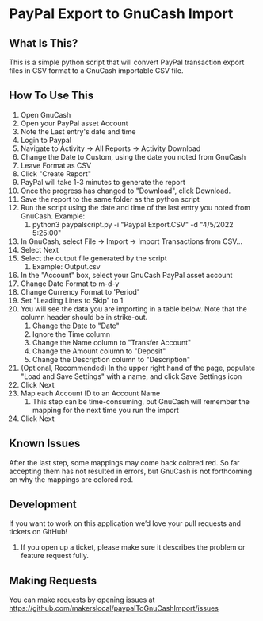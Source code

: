 PayPal Export to GnuCash Import
==============================

What Is This?
-------------

This is a simple python script that will convert PayPal transaction export files in CSV format to a GnuCash importable
CSV file.  


How To Use This
---------------

1. Open GnuCash
2. Open your PayPal asset Account
3. Note the Last entry's date and time
4. Login to Paypal
5. Navigate to Activity -> All Reports -> Activity Download
6. Change the Date to Custom, using the date you noted from GnuCash
7. Leave Format as CSV
8. Click "Create Report"
9. PayPal will take 1-3 minutes to generate the report
10. Once the progress has changed to "Download", click Download.
11. Save the report to the same folder as the python script
12. Run the script using the date and time of the last entry you noted from GnuCash. Example:  
    1. python3 paypalscript.py -i "Paypal Export.CSV" -d "4/5/2022 5:25:00"
13. In GnuCash, select File -> Import -> Import Transactions from CSV...
14. Select Next
15. Select the output file generated by the script
    1. Example:  Output.csv
16. In the "Account" box, select your GnuCash PayPal asset account
17. Change Date Format to m-d-y
18. Change Currency Format to 'Period'
19. Set "Leading Lines to Skip" to 1
20. You will see the data you are importing in a table below. Note that the column header should be in strike-out.
    1. Change the Date to "Date"
    2. Ignore the Time column
    3. Change the Name column to "Transfer Account"
    4. Change the Amount column to "Deposit"
    5. Change the Description column to "Description"
21. (Optional, Recommended) In the upper right hand of the page, populate "Load and Save Settings" with a name, and click Save Settings icon
22. Click Next
23. Map each Account ID to an Account Name
    1. This step can be time-consuming, but GnuCash will remember the mapping for the next time you run the import
24. Click Next

Known Issues
-----------
After the last step, some mappings may come back colored red.  So far accepting them has not resulted in errors, but GnuCash
is not forthcoming on why the mappings are colored red.

Development
-----------

If you want to work on this application we’d love your pull requests and tickets on GitHub!

1. If you open up a ticket, please make sure it describes the problem or feature request fully.

Making Requests
---------------

You can make requests by opening issues at https://github.com/makerslocal/paypalToGnuCashImport/issues